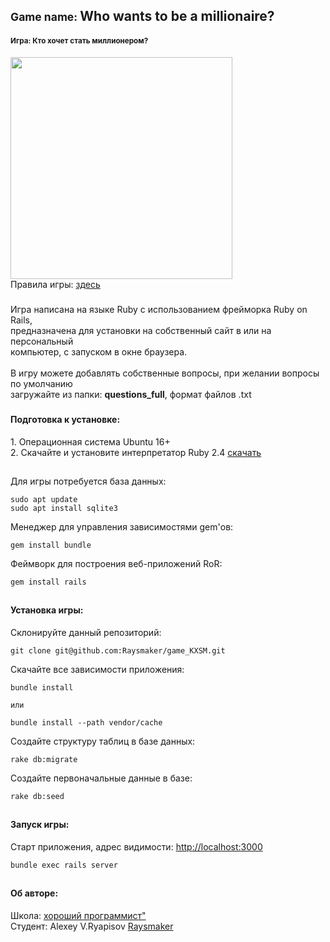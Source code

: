 <h2><small>Game name: </small>Who wants to be a millionaire?</h2>
<h4><small>Игра: Кто хочет стать миллионером?</small></h4>
<img src="http://hitvid.ru/uploads/posts/2012-12/1356267451_kto-hochet-stat-millionerom.png" width="355"/>
<br />
Правила игры: 
<a href="https://ru.wikipedia.org/wiki/%D0%9A%D1%82%D0%BE_%D1%85%D0%BE%D1%87%D0%B5%D1%82_%D1%81%D1%82%D0%B0%D1%82%D1%8C_%D0%BC%D0%B8%D0%BB%D0%BB%D0%B8%D0%BE%D0%BD%D0%B5%D1%80%D0%BE%D0%BC%3F">здесь</a>

##### 
Игра написана на языке Ruby с использованием фрейморка Ruby on Rails,<br>
предназначена для установки на собственный сайт в  или на персональный <br>
компьютер, с запуском в окне браузера.<br><br>
В игру можете добавлять собственные вопросы, при желании вопросы по умолчанию <br>
загружайте из папки: **questions_full**, формат файлов .txt<br>

###
<h4>Подготовка к установке:</h4>
1. Операционная система Ubuntu 16+ <br/>
2. Скачайте и установите интерпретатор Ruby 2.4  <a href="https://www.ruby-lang.org/ru/downloads/">скачать</a>

##
Для игры потребуется база данных: 
``` 
sudo apt update
sudo apt install sqlite3
```
Mенеджер для управления зависимостями gem'ов: 
``` 
gem install bundle
```
Феймворк для построения веб-приложений RoR: 
``` 
gem install rails
```
##
<h4>Установка игры: </h4>

Склонируйте данный репозиторий: 
``` 
git clone git@github.com:Raysmaker/game_KXSM.git
```
Скачайте все зависимости приложения:
``` 
bundle install

или

bundle install --path vendor/cache

```
Создайте структуру таблиц в базе данных:
``` 
rake db:migrate
```
Создайте первоначальные данные в базе:
``` 
rake db:seed
```
##
<h4>Запуск  игры: </h4>

Старт приложения, адрес видимости: <a href="http://localhost:3000">http://localhost:3000 </a>
``` 
bundle exec rails server 
```
##
<h4> Об авторе: </h4>
Школа: <a href="http://goodprogrammer.ru/">хороший программист"</a><br/>
Студент: Alexey V.Ryapisov <a href="https://raysmaker.github.io/person">Raysmaker</a>

